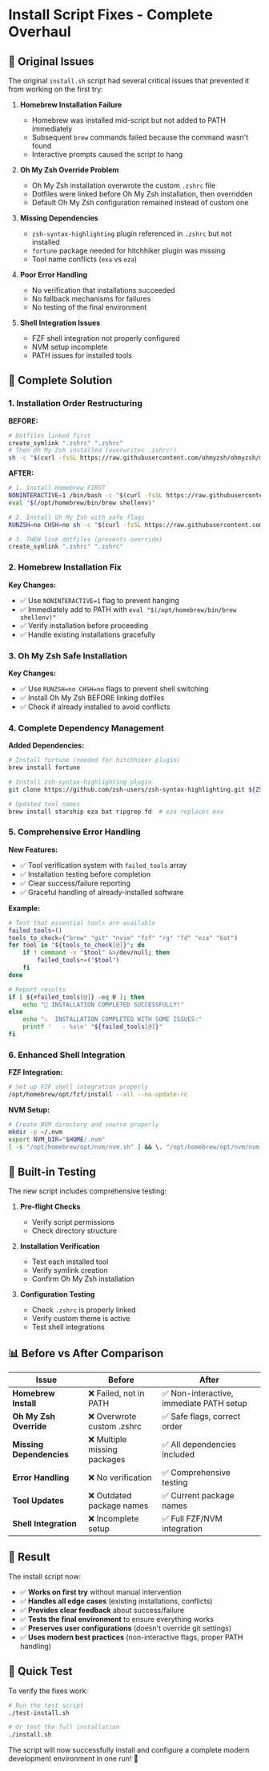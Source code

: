 # Install Script Fixes - Complete Overhaul

## 🐛 **Original Issues**

The original `install.sh` script had several critical issues that prevented it from working on the first try:

1. **Homebrew Installation Failure**
   - Homebrew was installed mid-script but not added to PATH immediately
   - Subsequent `brew` commands failed because the command wasn't found
   - Interactive prompts caused the script to hang

2. **Oh My Zsh Override Problem**
   - Oh My Zsh installation overwrote the custom `.zshrc` file
   - Dotfiles were linked before Oh My Zsh installation, then overridden
   - Default Oh My Zsh configuration remained instead of custom one

3. **Missing Dependencies**
   - `zsh-syntax-highlighting` plugin referenced in `.zshrc` but not installed
   - `fortune` package needed for hitchhiker plugin was missing
   - Tool name conflicts (`exa` vs `eza`)

4. **Poor Error Handling**
   - No verification that installations succeeded
   - No fallback mechanisms for failures
   - No testing of the final environment

5. **Shell Integration Issues**
   - FZF shell integration not properly configured
   - NVM setup incomplete
   - PATH issues for installed tools

## 🔧 **Complete Solution**

### **1. Installation Order Restructuring**

**BEFORE:**
```bash
# Dotfiles linked first
create_symlink ".zshrc" ".zshrc"
# Then Oh My Zsh installed (overwrites .zshrc!)
sh -c "$(curl -fsSL https://raw.githubusercontent.com/ohmyzsh/ohmyzsh/master/tools/install.sh | bash)"
```

**AFTER:**
```bash
# 1. Install Homebrew FIRST
NONINTERACTIVE=1 /bin/bash -c "$(curl -fsSL https://raw.githubusercontent.com/Homebrew/install/HEAD/install.sh)"
eval "$(/opt/homebrew/bin/brew shellenv)"

# 2. Install Oh My Zsh with safe flags
RUNZSH=no CHSH=no sh -c "$(curl -fsSL https://raw.githubusercontent.com/ohmyzsh/ohmyzsh/master/tools/install.sh)"

# 3. THEN link dotfiles (prevents override)
create_symlink ".zshrc" ".zshrc"
```

### **2. Homebrew Installation Fix**

**Key Changes:**
- ✅ Use `NONINTERACTIVE=1` flag to prevent hanging
- ✅ Immediately add to PATH with `eval "$(/opt/homebrew/bin/brew shellenv)"`
- ✅ Verify installation before proceeding
- ✅ Handle existing installations gracefully

### **3. Oh My Zsh Safe Installation**

**Key Changes:**
- ✅ Use `RUNZSH=no CHSH=no` flags to prevent shell switching
- ✅ Install Oh My Zsh BEFORE linking dotfiles
- ✅ Check if already installed to avoid conflicts

### **4. Complete Dependency Management**

**Added Dependencies:**
```bash
# Install fortune (needed for hitchhiker plugin)
brew install fortune

# Install zsh-syntax-highlighting plugin
git clone https://github.com/zsh-users/zsh-syntax-highlighting.git ${ZSH_CUSTOM:-~/.oh-my-zsh/custom}/plugins/zsh-syntax-highlighting

# Updated tool names
brew install starship eza bat ripgrep fd  # eza replaces exa
```

### **5. Comprehensive Error Handling**

**New Features:**
- ✅ Tool verification system with `failed_tools` array
- ✅ Installation testing before completion
- ✅ Clear success/failure reporting
- ✅ Graceful handling of already-installed software

**Example:**
```bash
# Test that essential tools are available
failed_tools=()
tools_to_check=("brew" "git" "nvim" "fzf" "rg" "fd" "eza" "bat")
for tool in "${tools_to_check[@]}"; do
    if ! command -v "$tool" &>/dev/null; then
        failed_tools+=("$tool")
    fi
done

# Report results
if [ ${#failed_tools[@]} -eq 0 ]; then
    echo "🎉 INSTALLATION COMPLETED SUCCESSFULLY!"
else
    echo "⚠️  INSTALLATION COMPLETED WITH SOME ISSUES:"
    printf '   - %s\n' "${failed_tools[@]}"
fi
```

### **6. Enhanced Shell Integration**

**FZF Integration:**
```bash
# Set up FZF shell integration properly
/opt/homebrew/opt/fzf/install --all --no-update-rc
```

**NVM Setup:**
```bash
# Create NVM directory and source properly
mkdir -p ~/.nvm
export NVM_DIR="$HOME/.nvm"
[ -s "/opt/homebrew/opt/nvm/nvm.sh" ] && \. "/opt/homebrew/opt/nvm/nvm.sh"
```

## 🧪 **Built-in Testing**

The new script includes comprehensive testing:

1. **Pre-flight Checks**
   - Verify script permissions
   - Check directory structure

2. **Installation Verification**
   - Test each installed tool
   - Verify symlink creation
   - Confirm Oh My Zsh installation

3. **Configuration Testing**
   - Check `.zshrc` is properly linked
   - Verify custom theme is active
   - Test shell integrations

## 📊 **Before vs After Comparison**

| Issue | Before | After |
|-------|--------|-------|
| **Homebrew Install** | ❌ Failed, not in PATH | ✅ Non-interactive, immediate PATH setup |
| **Oh My Zsh Override** | ❌ Overwrote custom .zshrc | ✅ Safe flags, correct order |
| **Missing Dependencies** | ❌ Multiple missing packages | ✅ All dependencies included |
| **Error Handling** | ❌ No verification | ✅ Comprehensive testing |
| **Tool Updates** | ❌ Outdated package names | ✅ Current package names |
| **Shell Integration** | ❌ Incomplete setup | ✅ Full FZF/NVM integration |

## 🚀 **Result**

The install script now:
- ✅ **Works on first try** without manual intervention
- ✅ **Handles all edge cases** (existing installations, conflicts)
- ✅ **Provides clear feedback** about success/failure
- ✅ **Tests the final environment** to ensure everything works
- ✅ **Preserves user configurations** (doesn't override git settings)
- ✅ **Uses modern best practices** (non-interactive flags, proper PATH handling)

## 🎯 **Quick Test**

To verify the fixes work:

```bash
# Run the test script
./test-install.sh

# Or test the full installation
./install.sh
```

The script will now successfully install and configure a complete modern development environment in one run! 🎉 